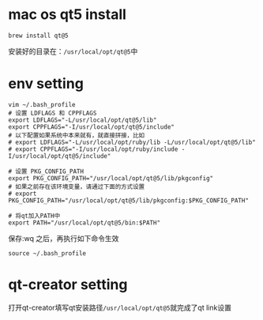 # mac os qt5 install
```shell
brew install qt@5
```

安装好的目录在：`/usr/local/opt/qt@5`中
# env setting
```shell
vim ~/.bash_profile
# 设置 LDFLAGS 和 CPPFLAGS
export LDFLAGS="-L/usr/local/opt/qt@5/lib"
export CPPFLAGS="-I/usr/local/opt/qt@5/include"
# 以下配置如果系统中本来就有，就直接拼接，比如
# export LDFLAGS="-L/usr/local/opt/ruby/lib -L/usr/local/opt/qt@5/lib"
# export CPPFLAGS="-I/usr/local/opt/ruby/include -I/usr/local/opt/qt@5/include"

# 设置 PKG_CONFIG_PATH
export PKG_CONFIG_PATH="/usr/local/opt/qt@5/lib/pkgconfig"
# 如果之前存在该环境变量，请通过下面的方式设置
# export PKG_CONFIG_PATH="/usr/local/opt/qt@5/lib/pkgconfig:$PKG_CONFIG_PATH"

# 将qt加入PATH中
export PATH="/usr/local/opt/qt@5/bin:$PATH"
```

保存:wq 之后，再执行如下命令生效
```shell
source ~/.bash_profile
```

# qt-creator setting
打开qt-creator填写qt安装路径`/usr/local/opt/qt@5`就完成了qt link设置
